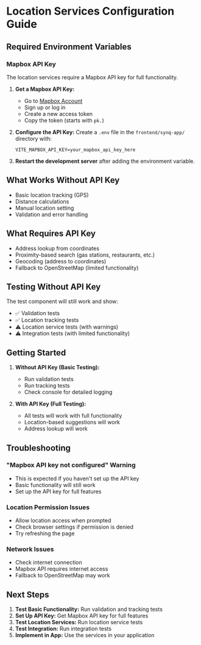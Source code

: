 # Location Services Configuration Guide

## Required Environment Variables

### Mapbox API Key
The location services require a Mapbox API key for full functionality.

1. **Get a Mapbox API Key:**
   - Go to [Mapbox Account](https://account.mapbox.com/access-tokens/)
   - Sign up or log in
   - Create a new access token
   - Copy the token (starts with `pk.`)

2. **Configure the API Key:**
   Create a `.env` file in the `frontend/synq-app/` directory with:
   ```
   VITE_MAPBOX_API_KEY=your_mapbox_api_key_here
   ```

3. **Restart the development server** after adding the environment variable.

## What Works Without API Key

- Basic location tracking (GPS)
- Distance calculations
- Manual location setting
- Validation and error handling

## What Requires API Key

- Address lookup from coordinates
- Proximity-based search (gas stations, restaurants, etc.)
- Geocoding (address to coordinates)
- Fallback to OpenStreetMap (limited functionality)

## Testing Without API Key

The test component will still work and show:
- ✅ Validation tests
- ✅ Location tracking tests
- ⚠️ Location service tests (with warnings)
- ⚠️ Integration tests (with limited functionality)

## Getting Started

1. **Without API Key (Basic Testing):**
   - Run validation tests
   - Run tracking tests
   - Check console for detailed logging

2. **With API Key (Full Testing):**
   - All tests will work with full functionality
   - Location-based suggestions will work
   - Address lookup will work

## Troubleshooting

### "Mapbox API key not configured" Warning
- This is expected if you haven't set up the API key
- Basic functionality will still work
- Set up the API key for full features

### Location Permission Issues
- Allow location access when prompted
- Check browser settings if permission is denied
- Try refreshing the page

### Network Issues
- Check internet connection
- Mapbox API requires internet access
- Fallback to OpenStreetMap may work

## Next Steps

1. **Test Basic Functionality:** Run validation and tracking tests
2. **Set Up API Key:** Get Mapbox API key for full features
3. **Test Location Services:** Run location service tests
4. **Test Integration:** Run integration tests
5. **Implement in App:** Use the services in your application 